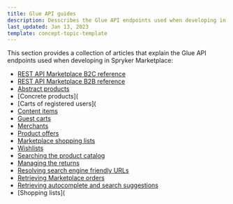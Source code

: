 ```yaml
---
title: Glue API guides
description: Desscribes the Glue API endpoints used when developing in Spryker Marketplace
last_updated: Jan 13, 2023
template: concept-topic-template
---
```


This section provides a collection of articles that explain the Glue API endpoints used when developing in Spryker Marketplace:
* [REST API Marketplace B2C reference](/docs/marketplace/dev/glue-api-guides/{{page.version}}/rest-api-b2c-reference.html)
* [REST API Marketplace B2B reference](/docs/marketplace/dev/glue-api-guides/{{page.version}}/rest-api-b2b-reference.html)
* [Abstract products](/docs/marketplace/dev/glue-api-guides/{{page.version}}/abstract-products/retrieving-abstract-products.html)
* [Concrete products](
* [Carts of registered users](
* [Content items](/docs/marketplace/dev/glue-api-guides/{{page.version}}/content-items/retrieving-abstract-products-in-abstract-product-lists.html)
* [Guest carts](/docs/marketplace/dev/glue-api-guides/{{page.version}}/guest-carts/guest-carts.html)
* [Merchants](/docs/marketplace/dev/glue-api-guides/{{page.version}}/merchants/merchants.html)
* [Product offers](/docs/marketplace/dev/glue-api-guides/{{page.version}}/product-offers/product-offers.html)
* [Marketplace shopping lists](/docs/marketplace/dev/glue-api-guides/{{page.version}}/shopping-lists/marketplace-shopping-lists.html)
* [Wishlists](/docs/marketplace/dev/glue-api-guides/{{page.version}}/wishlists/wishlists.html)
* [Searching the product catalog](/docs/marketplace/dev/glue-api-guides/{{page.version}}/searching-the-product-catalog.html)
* [Managing the returns](/docs/marketplace/dev/glue-api-guides/{{page.version}}/managing-the-returns.html)
* [Resolving search engine friendly URLs](/docs/marketplace/dev/glue-api-guides/{{page.version}}/resolving-search-engine-friendly-urls.html)
* [Retrieving Marketplace orders](/docs/marketplace/dev/glue-api-guides/{{page.version}}/retrieving-marketplace-orders.html)
* [Retrieving autocomplete and search suggestions](/docs/marketplace/dev/glue-api-guides/{{page.version}}/retrieving-autocomplete-and-search-suggestions.html)
* [Shopping lists](
